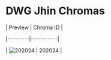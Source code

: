 # DWG Jhin Chromas


| Preview | Chroma ID |

|---------|-----------|

| ![202024](https://raw.communitydragon.org/latest/plugins/rcp-be-lol-game-data/global/default/v1/champion-chroma-images/202/202024.png) | 202024 |